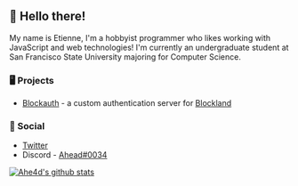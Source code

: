 ## 👋 Hello there! 
My name is Etienne, I'm a hobbyist programmer who likes working with JavaScript and web technologies! I'm currently an undergraduate student at San Francisco State University majoring for Computer Science.

### 🖥 Projects
* [Blockauth](http://blockauth.aheadbl.com) - a custom authentication server for [Blockland](https://blockland.us)

### 📶 Social
* [Twitter](https://twitter/@hara_mami_)
* Discord - [Ahead#0034](https://discord.com/users/113141460718616576)

[![Ahe4d's github stats](https://github-readme-stats.vercel.app/api?username=ahe4d)](https://github.com/anuraghazra/github-readme-stats)
